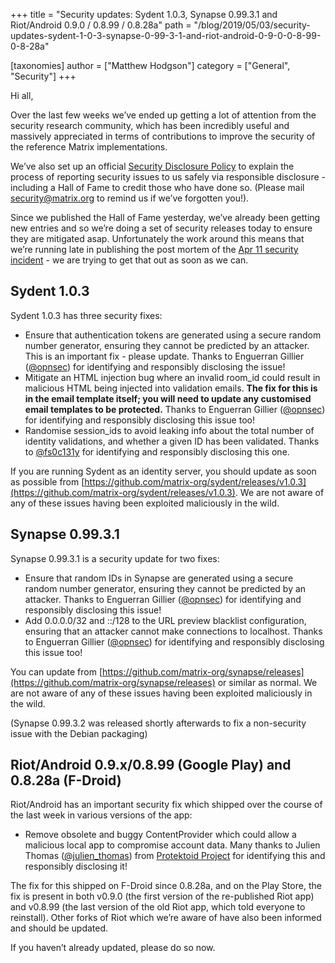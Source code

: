 +++
title = "Security updates: Sydent 1.0.3, Synapse 0.99.3.1 and Riot/Android 0.9.0 / 0.8.99 / 0.8.28a"
path = "/blog/2019/05/03/security-updates-sydent-1-0-3-synapse-0-99-3-1-and-riot-android-0-9-0-0-8-99-0-8-28a"

[taxonomies]
author = ["Matthew Hodgson"]
category = ["General", "Security"]
+++

Hi all,

Over the last few weeks we’ve ended up getting a lot of attention from the security research community, which has been incredibly useful and massively appreciated in terms of contributions to improve the security of the reference Matrix implementations.

We’ve also set up an official [Security Disclosure Policy](https://matrix.org/security-disclosure-policy/) to explain the process of reporting security issues to us safely via responsible disclosure - including a Hall of Fame to credit those who have done so.  (Please mail [security@matrix.org](mailto:security@matrix.org) to remind us if we’ve forgotten you!).

Since we published the Hall of Fame yesterday, we’ve already been getting new entries and so we’re doing a set of security releases today to ensure they are mitigated asap.  Unfortunately the work around this means that we’re running late in publishing the post mortem of the [Apr 11 security incident](https://matrix.org/blog/2019/04/11/security-incident) - we are trying to get that out as soon as we can.

## Sydent 1.0.3

Sydent 1.0.3 has three security fixes:

*   Ensure that authentication tokens are generated using a secure random number generator, ensuring they cannot be predicted by an attacker.  This is an important fix - please update.  Thanks to Enguerran Gillier ([@opnsec](https://twitter.com/@opnsec)) for identifying and responsibly disclosing the issue!
*   Mitigate an HTML injection bug where an invalid room_id could result in malicious HTML being injected into validation emails.  **The fix for this is in the email template itself; you will need to update any customised email templates to be protected.**  Thanks to Enguerran Gillier ([@opnsec](https://twitter.com/@opnsec)) for identifying and responsibly disclosing this issue too!
*   Randomise session_ids to avoid leaking info about the total number of identity validations, and whether a given ID has been validated.  Thanks to [@fs0c131y](https://fs0c131y.com) for identifying and responsibly disclosing this one.

If you are running Sydent as an identity server, you should update as soon as possible from [https://github.com/matrix-org/sydent/releases/v1.0.3](https://github.com/matrix-org/sydent/releases/v1.0.3).  We are not aware of any of these issues having been exploited maliciously in the wild.


## Synapse 0.99.3.1

Synapse 0.99.3.1 is a security update for two fixes:

*   Ensure that random IDs in Synapse are generated using a secure random number generator, ensuring they cannot be predicted by an attacker. Thanks to Enguerran Gillier ([@opnsec](https://twitter.com/@opnsec)) for identifying and responsibly disclosing this issue!
*   Add 0.0.0.0/32 and ::/128 to the URL preview blacklist configuration, ensuring that an attacker cannot make connections to localhost. Thanks to Enguerran Gillier ([@opnsec](https://twitter.com/@opnsec)) for identifying and responsibly disclosing this issue too!

You can update from [https://github.com/matrix-org/synapse/releases](https://github.com/matrix-org/synapse/releases) or similar as normal. We are not aware of any of these issues having been exploited maliciously in the wild.

(Synapse 0.99.3.2 was released shortly afterwards to fix a non-security issue with the Debian packaging)

## Riot/Android 0.9.x/0.8.99 (Google Play) and 0.8.28a (F-Droid)

Riot/Android has an important security fix which shipped over the course of the last week in various versions of the app:

*   Remove obsolete and buggy ContentProvider which could allow a malicious local app to compromise account data. Many thanks to Julien Thomas ([@julien_thomas](https://twitter.com/@julien_thomas)) from [Protektoid Project](https://protektoid.com) for identifying this and responsibly disclosing it!

The fix for this shipped on F-Droid since 0.8.28a, and on the Play Store, the fix is present in both v0.9.0 (the first version of the re-published Riot app) and v0.8.99 (the last version of the old Riot app, which told everyone to reinstall).  Other forks of Riot which we’re aware of have also been informed and should be updated.

If you haven’t already updated, please do so now.


